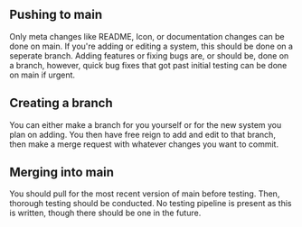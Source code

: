 Pushing to main
---------------
Only meta changes like README, Icon, or documentation changes can be done on main.
If you're adding or editing a system, this should be done on a seperate branch.
Adding features or fixing bugs are, or should be, done on a branch, however,
quick bug fixes that got past initial testing can be done on main if urgent.

Creating a branch
-----------------
You can either make a branch for you yourself or for the new system you plan on adding.
You then have free reign to add and edit to that branch, then make a merge request with whatever changes you want to commit.

Merging into main
-----------------
You should pull for the most recent version of main before testing.
Then, thorough testing should be conducted. No testing pipeline is present as this is written, though there should be one in the future.
